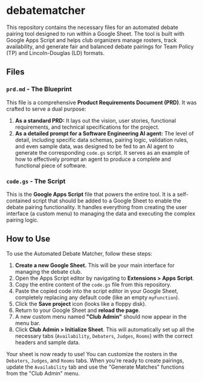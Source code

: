 # debatematcher

This repository contains the necessary files for an automated debate pairing
tool designed to run within a Google Sheet. The tool is built with Google Apps
Script and helps club organizers manage rosters, track availability, and
generate fair and balanced debate pairings for Team Policy (TP) and
Lincoln-Douglas (LD) formats.

## Files

### `prd.md` - The Blueprint

This file is a comprehensive **Product Requirements Document (PRD)**. It was
crafted to serve a dual purpose:

1.  **As a standard PRD:** It lays out the vision, user stories, functional
    requirements, and technical specifications for the project.
2.  **As a detailed prompt for a Software Engineering AI agent:** The level of
    detail, including specific data schemas, pairing logic, validation rules,
    and even sample data, was designed to be fed to an AI agent to generate the
    corresponding `code.gs` script. It serves as an example of how to
    effectively prompt an agent to produce a complete and functional piece of
    software.

### `code.gs` - The Script

This is the **Google Apps Script** file that powers the entire tool. It is a
self-contained script that should be added to a Google Sheet to enable the
debate pairing functionality. It handles everything from creating the user
interface (a custom menu) to managing the data and executing the complex pairing
logic.

## How to Use

To use the Automated Debate Matcher, follow these steps:

1.  **Create a new Google Sheet.** This will be your main interface for managing
    the debate club.
2.  Open the Apps Script editor by navigating to **Extensions > Apps Script**.
3.  Copy the entire content of the `code.gs` file from this repository.
4.  Paste the copied code into the script editor in your Google Sheet,
    completely replacing any default code (like an empty `myFunction`).
5.  Click the **Save project** icon (looks like a floppy disk).
6.  Return to your Google Sheet and **reload the page**.
7.  A new custom menu named **"Club Admin"** should now appear in the menu bar.
8.  Click **Club Admin > Initialize Sheet**. This will automatically set up all
    the necessary tabs (`Availability`, `Debaters`, `Judges`, `Rooms`) with the
    correct headers and sample data.

Your sheet is now ready to use! You can customize the rosters in the `Debaters`,
`Judges`, and `Rooms` tabs. When you're ready to create pairings, update the
`Availability` tab and use the "Generate Matches" functions from the "Club
Admin" menu.

